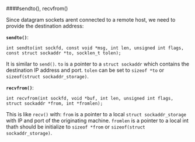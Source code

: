 ####sendto(), recvfrom()

Since datagram sockets arent connected to a remote host, we need to provide the destination address:

**`sendto()`**:

```
int sendto(int sockfd, const void *msg, int len, unsigned int flags, const struct sockaddr *to, socklen_t tolen);
```

It is similar to `send()`. `to` is a pointer to a `struct sockaddr` which contains the destination IP address and port. `tolen` can be set to `sizeof *to` or `sizeof(struct sockaddr_storage)`.


**`recvfrom()`**:

```
int recvfrom(int sockfd, void *buf, int len, unsigned int flags, struct sockaddr *from, int *fromlen);
```

This is like `recv()` with: `from` is a pointer to a local `struct sockaddr_storage` with IP and port of the originating machine. `fromlen` is a pointer to a local int thath should be initialize to `sizeof *from` or `sizeof(struct sockaddr_storage)`.
